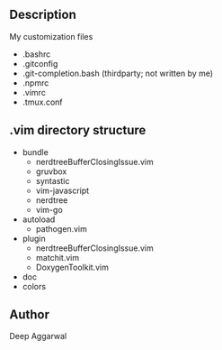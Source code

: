 Description
-----------
My customization files

- .bashrc
- .gitconfig
- .git-completion.bash (thirdparty; not written by me)
- .npmrc
- .vimrc
- .tmux.conf

.vim directory structure
------------------------
- bundle
    - nerdtreeBufferClosingIssue.vim
    - gruvbox
    - syntastic
    - vim-javascript
    - nerdtree
    - vim-go
- autoload
    - pathogen.vim
- plugin
    - nerdtreeBufferClosingIssue.vim
    - matchit.vim
    - DoxygenToolkit.vim
- doc
- colors

Author
------
Deep Aggarwal
